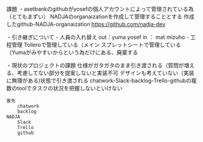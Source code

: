 

課題
・asetbankのgithubがyosefの個人アカウントによって管理されている為（とてもまずい）
NADJAのorganaizationを作成して管理することとする
    作成したgithub-NADJA-organaization
    https://github.com/nadja-dev


・引き継ぎについて
    - 人員の入れ替え
        out：yuma    yosef
        in ： mat   mizuho
    - 工程管理
        Tolleroで管理している（メイン
        スプレットシートで管理している（Yumaがみやすいからという為だけにある、廃棄する

・現状のプロジェクトの課題
    仕様がガタガタのまま引き渡される（質問が増える、考慮してない部分を提案しないと実装不可
    デザインも考えていない（実装に無理がある)状態で引き渡される
    chatwork-Slack-backlog-Trello-githubの複数のtoolでタスクの状況を把握しないといけない



    客先
        chatwork
        backlog
    NADJA
        Slack
        Trello
        github